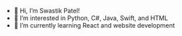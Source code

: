- 👋 Hi, I’m Swastik Patel! 
- 👀 I’m interested in Python, C#, Java, Swift, and HTML
- 🌱 I’m currently learning React and website development 

<!---
Swastik-Patel1/Swastik-Patel1 is a ✨ special ✨ repository because its `README.md` (this file) appears on your GitHub profile.
You can click the Preview link to take a look at your changes.
💞️ I’m looking to collaborate on ...
- 📫 How to reach me ...
--->

